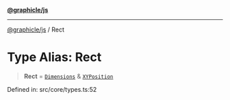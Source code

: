 [**@graphicle/js**](../README.md)

***

[@graphicle/js](../globals.md) / Rect

# Type Alias: Rect

> **Rect** = [`Dimensions`](Dimensions.md) & [`XYPosition`](XYPosition.md)

Defined in: src/core/types.ts:52
